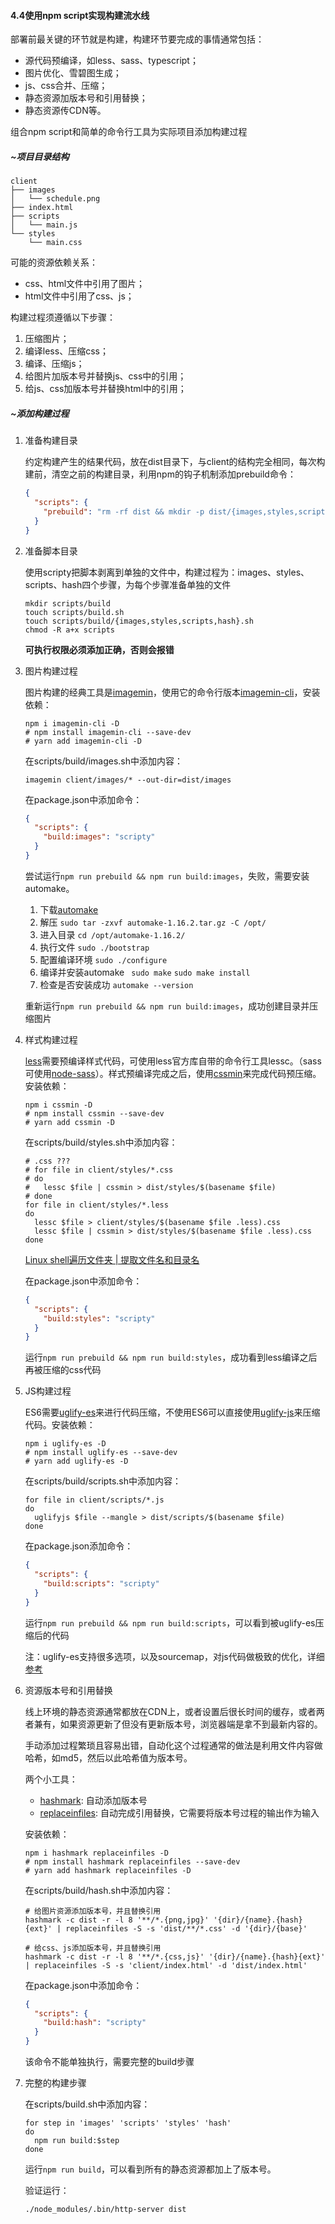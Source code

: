 #### 4.4使用npm script实现构建流水线

部署前最关键的环节就是构建，构建环节要完成的事情通常包括：

* 源代码预编译，如less、sass、typescript；
* 图片优化、雪碧图生成；
* js、css合并、压缩；
* 静态资源加版本号和引用替换；
* 静态资源传CDN等。

组合npm script和简单的命令行工具为实际项目添加构建过程



##### ~项目目录结构

```
client
├── images
│   └── schedule.png
├── index.html
├── scripts
│   └── main.js
└── styles
    └── main.css
```

可能的资源依赖关系：

* css、html文件中引用了图片；
* html文件中引用了css、js；

构建过程须遵循以下步骤：

1. 压缩图片；
2. 编译less、压缩css；
3. 编译、压缩js；
4. 给图片加版本号并替换js、css中的引用；
5. 给js、css加版本号并替换html中的引用；



##### ~添加构建过程

1. 准备构建目录

   约定构建产生的结果代码，放在dist目录下，与client的结构完全相同，每次构建前，清空之前的构建目录，利用npm的钩子机制添加prebuild命令：

   ```json
   {
     "scripts": {
       "prebuild": "rm -rf dist && mkdir -p dist/{images,styles,scripts}"
     }
   }
   ```

2. 准备脚本目录

   使用scripty把脚本剥离到单独的文件中，构建过程为：images、styles、scripts、hash四个步骤，为每个步骤准备单独的文件

   ```shell
   mkdir scripts/build
   touch scripts/build.sh
   touch scripts/build/{images,styles,scripts,hash}.sh
   chmod -R a+x scripts
   ```

   **可执行权限必须添加正确，否则会报错**

3. 图片构建过程

   图片构建的经典工具是[imagemin](https://github.com/imagemin/imagemin)，使用它的命令行版本[imagemin-cli](https://github.com/imagemin/imagemin-cli)，安装依赖：

   ```shell
   npm i imagemin-cli -D
   # npm install imagemin-cli --save-dev
   # yarn add imagemin-cli -D
   ```

   在scripts/build/images.sh中添加内容：

   ```shell
   imagemin client/images/* --out-dir=dist/images
   ```

   在package.json中添加命令：

   ```json
   {
     "scripts": {
       "build:images": "scripty"
     }
   }
   ```

   尝试运行`npm run prebuild && npm run build:images`，失败，需要安装automake。

   1. 下载[automake](http://www.gnu.org/software/automake/#downloading)
   2. 解压 `sudo tar -zxvf automake-1.16.2.tar.gz -C /opt/`
   3. 进入目录 `cd /opt/automake-1.16.2/`
   4. 执行文件 `sudo ./bootstrap`
   5. 配置编译环境 `sudo ./configure`
   6. 编译并安装automake ` sudo make`  `sudo make install`
   7. 检查是否安装成功 `automake --version`

   重新运行`npm run prebuild && npm run build:images`，成功创建目录并压缩图片

4. 样式构建过程

   [less](http://lesscss.org/usage/)需要预编译样式代码，可使用less官方库自带的命令行工具lessc。（sass可使用[node-sass](https://github.com/sass/node-sass)）。样式预编译完成之后，使用[cssmin](https://www.npmjs.com/package/cssmin)来完成代码预压缩。安装依赖：

   ```shell
   npm i cssmin -D
   # npm install cssmin --save-dev
   # yarn add cssmin -D
   ```

   在scripts/build/styles.sh中添加内容：

   ```shell
   # .css ???
   # for file in client/styles/*.css
   # do
   #   lessc $file | cssmin > dist/styles/$(basename $file)
   # done
   for file in client/styles/*.less
   do
     lessc $file > client/styles/$(basename $file .less).css
     lessc $file | cssmin > dist/styles/$(basename $file .less).css
   done
   ```

   [Linux shell遍历文件夹 | 提取文件名和目录名](https://blog.csdn.net/sinat_28442665/article/details/84796054)

   在package.json中添加命令：

   ```json
   {
     "scripts": {
       "build:styles": "scripty"
     }
   }
   ```

   运行`npm run prebuild && npm run build:styles`，成功看到less编译之后再被压缩的css代码

5. JS构建过程

   ES6需要[uglify-es](https://github.com/mishoo/UglifyJS2/tree/harmony)来进行代码压缩，不使用ES6可以直接使用[uglify-js](https://github.com/mishoo/UglifyJS2)来压缩代码。安装依赖：

   ```shell
   npm i uglify-es -D
   # npm install uglify-es --save-dev
   # yarn add uglify-es -D
   ```

   在scripts/build/scripts.sh中添加内容：

   ```shell
   for file in client/scripts/*.js
   do
     uglifyjs $file --mangle > dist/scripts/$(basename $file)
   done
   ```

   在package.json添加命令：

   ```json
   {
     "scripts": {
       "build:scripts": "scripty"
     }
   }
   ```

   运行`npm run prebuild && npm run build:scripts`，可以看到被uglify-es压缩后的代码

   注：uglify-es支持很多选项，以及sourcemap，对js代码做极致的优化，详细[参考](https://github.com/mishoo/UglifyJS2/tree/harmony#command-line-options)

6. 资源版本号和引用替换

   线上环境的静态资源通常都放在CDN上，或者设置后很长时间的缓存，或者两者兼有，如果资源更新了但没有更新版本号，浏览器端是拿不到最新内容的。

   手动添加过程繁琐且容易出错，自动化这个过程通常的做法是利用文件内容做哈希，如md5，然后以此哈希值为版本号。

   两个小工具：

   * [hashmark](https://github.com/keithamus/hashmark): 自动添加版本号
   * [replaceinfiles](https://github.com/songkick/replaceinfiles): 自动完成引用替换，它需要将版本号过程的输出作为输入

   安装依赖：

   ```shell
   npm i hashmark replaceinfiles -D
   # npm install hashmark replaceinfiles --save-dev
   # yarn add hashmark replaceinfiles -D
   ```

   在scripts/build/hash.sh中添加内容：

   ```shell
   # 给图片资源添加版本号，并且替换引用
   hashmark -c dist -r -l 8 '**/*.{png,jpg}' '{dir}/{name}.{hash}{ext}' | replaceinfiles -S -s 'dist/**/*.css' -d '{dir}/{base}'
   
   # 给css、js添加版本号，并且替换引用
   hashmark -c dist -r -l 8 '**/*.{css,js}' '{dir}/{name}.{hash}{ext}' | replaceinfiles -S -s 'client/index.html' -d 'dist/index.html'
   ```

   在package.json中添加命令：

   ```json
   {
     "scripts": {
       "build:hash": "scripty"
     }
   }
   ```

   该命令不能单独执行，需要完整的build步骤

7. 完整的构建步骤

   在scripts/build.sh中添加内容：

   ```shell
   for step in 'images' 'scripts' 'styles' 'hash'
   do
     npm run build:$step
   done
   ```

   运行`npm run build`，可以看到所有的静态资源都加上了版本号。

   验证运行：

   `./node_modules/.bin/http-server dist`

